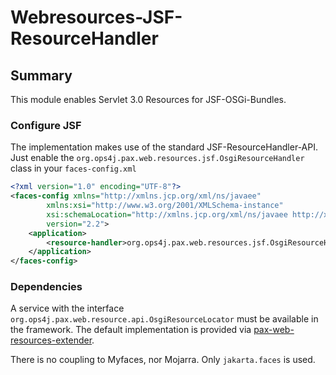 # Webresources-JSF-ResourceHandler

## Summary

This module enables Servlet 3.0 Resources for JSF-OSGi-Bundles. 

### Configure JSF

The implementation makes use of the standard JSF-ResourceHandler-API. Just enable the `org.ops4j.pax.web.resources.jsf.OsgiResourceHandler` class in your `faces-config.xml`

```xml
<?xml version="1.0" encoding="UTF-8"?>
<faces-config xmlns="http://xmlns.jcp.org/xml/ns/javaee"
 		xmlns:xsi="http://www.w3.org/2001/XMLSchema-instance"
		xsi:schemaLocation="http://xmlns.jcp.org/xml/ns/javaee http://xmlns.jcp.org/xml/ns/javaee/web-facesconfig_2_2.xsd"
		version="2.2">
	<application>
 		<resource-handler>org.ops4j.pax.web.resources.jsf.OsgiResourceHandler</resource-handler>
	</application>
</faces-config>
```

### Dependencies

A service with the interface `org.ops4j.pax.web.resource.api.OsgiResourceLocator` must be available in the framework. The default implementation is provided via [pax-web-resources-extender](../pax-web-resources-extender).


There is no coupling to Myfaces, nor Mojarra. Only `jakarta.faces` is used.
